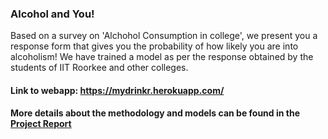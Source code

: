 ### Alcohol and You!

Based on a survey on 'Alchohol Consumption in college', we present you a response form that gives you the probability of how likely you are into alcoholism! We have trained a model as per the response obtained by the students of IIT Roorkee and other colleges.

#### Link to webapp: https://mydrinkr.herokuapp.com/

#### More details about the methodology and models can be found in the [Project Report]() 



